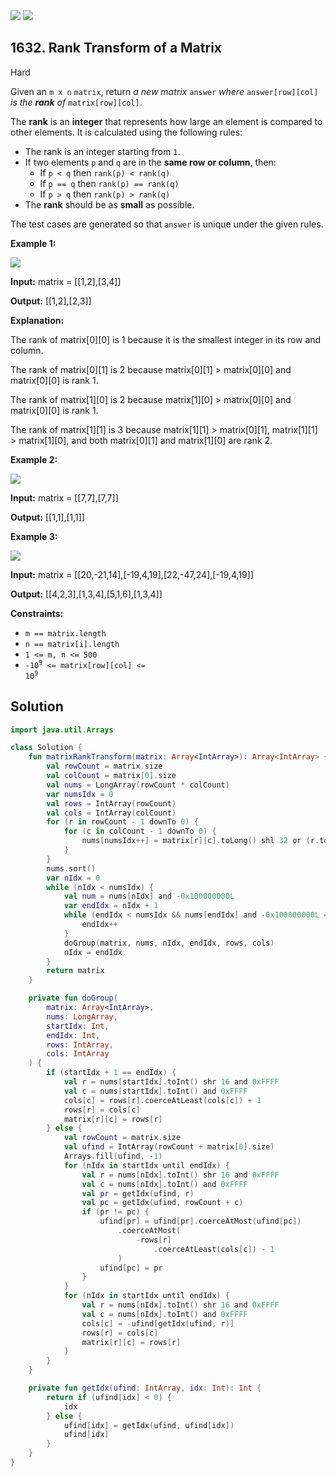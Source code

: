 [![](https://img.shields.io/github/stars/javadev/LeetCode-in-Kotlin?label=Stars&style=flat-square)](https://github.com/javadev/LeetCode-in-Kotlin)
[![](https://img.shields.io/github/forks/javadev/LeetCode-in-Kotlin?label=Fork%20me%20on%20GitHub%20&style=flat-square)](https://github.com/javadev/LeetCode-in-Kotlin/fork)

## 1632\. Rank Transform of a Matrix

Hard

Given an `m x n` `matrix`, return _a new matrix_ `answer` _where_ `answer[row][col]` _is the_ _**rank** of_ `matrix[row][col]`.

The **rank** is an **integer** that represents how large an element is compared to other elements. It is calculated using the following rules:

*   The rank is an integer starting from `1`.
*   If two elements `p` and `q` are in the **same row or column**, then:
    *   If `p < q` then `rank(p) < rank(q)`
    *   If `p == q` then `rank(p) == rank(q)`
    *   If `p > q` then `rank(p) > rank(q)`
*   The **rank** should be as **small** as possible.

The test cases are generated so that `answer` is unique under the given rules.

**Example 1:**

![](https://assets.leetcode.com/uploads/2020/10/18/rank1.jpg)

**Input:** matrix = \[\[1,2],[3,4]]

**Output:** [[1,2],[2,3]]

**Explanation:** 

The rank of matrix[0][0] is 1 because it is the smallest integer in its row and column. 

The rank of matrix[0][1] is 2 because matrix[0][1] > matrix[0][0] and matrix[0][0] is rank 1.

The rank of matrix[1][0] is 2 because matrix[1][0] > matrix[0][0] and matrix[0][0] is rank 1. 

The rank of matrix[1][1] is 3 because matrix[1][1] > matrix[0][1], matrix[1][1] > matrix[1][0], and both matrix[0][1] and matrix[1][0] are rank 2.

**Example 2:**

![](https://assets.leetcode.com/uploads/2020/10/18/rank2.jpg)

**Input:** matrix = \[\[7,7],[7,7]]

**Output:** [[1,1],[1,1]]

**Example 3:**

![](https://assets.leetcode.com/uploads/2020/10/18/rank3.jpg)

**Input:** matrix = \[\[20,-21,14],[-19,4,19],[22,-47,24],[-19,4,19]]

**Output:** [[4,2,3],[1,3,4],[5,1,6],[1,3,4]]

**Constraints:**

*   `m == matrix.length`
*   `n == matrix[i].length`
*   `1 <= m, n <= 500`
*   <code>-10<sup>9</sup> <= matrix[row][col] <= 10<sup>9</sup></code>

## Solution

```kotlin
import java.util.Arrays

class Solution {
    fun matrixRankTransform(matrix: Array<IntArray>): Array<IntArray> {
        val rowCount = matrix.size
        val colCount = matrix[0].size
        val nums = LongArray(rowCount * colCount)
        var numsIdx = 0
        val rows = IntArray(rowCount)
        val cols = IntArray(colCount)
        for (r in rowCount - 1 downTo 0) {
            for (c in colCount - 1 downTo 0) {
                nums[numsIdx++] = matrix[r][c].toLong() shl 32 or (r.toLong() shl 16) or c.toLong()
            }
        }
        nums.sort()
        var nIdx = 0
        while (nIdx < numsIdx) {
            val num = nums[nIdx] and -0x100000000L
            var endIdx = nIdx + 1
            while (endIdx < numsIdx && nums[endIdx] and -0x100000000L == num) {
                endIdx++
            }
            doGroup(matrix, nums, nIdx, endIdx, rows, cols)
            nIdx = endIdx
        }
        return matrix
    }

    private fun doGroup(
        matrix: Array<IntArray>,
        nums: LongArray,
        startIdx: Int,
        endIdx: Int,
        rows: IntArray,
        cols: IntArray
    ) {
        if (startIdx + 1 == endIdx) {
            val r = nums[startIdx].toInt() shr 16 and 0xFFFF
            val c = nums[startIdx].toInt() and 0xFFFF
            cols[c] = rows[r].coerceAtLeast(cols[c]) + 1
            rows[r] = cols[c]
            matrix[r][c] = rows[r]
        } else {
            val rowCount = matrix.size
            val ufind = IntArray(rowCount + matrix[0].size)
            Arrays.fill(ufind, -1)
            for (nIdx in startIdx until endIdx) {
                val r = nums[nIdx].toInt() shr 16 and 0xFFFF
                val c = nums[nIdx].toInt() and 0xFFFF
                val pr = getIdx(ufind, r)
                val pc = getIdx(ufind, rowCount + c)
                if (pr != pc) {
                    ufind[pr] = ufind[pr].coerceAtMost(ufind[pc])
                        .coerceAtMost(
                            -rows[r]
                                .coerceAtLeast(cols[c]) - 1
                        )
                    ufind[pc] = pr
                }
            }
            for (nIdx in startIdx until endIdx) {
                val r = nums[nIdx].toInt() shr 16 and 0xFFFF
                val c = nums[nIdx].toInt() and 0xFFFF
                cols[c] = -ufind[getIdx(ufind, r)]
                rows[r] = cols[c]
                matrix[r][c] = rows[r]
            }
        }
    }

    private fun getIdx(ufind: IntArray, idx: Int): Int {
        return if (ufind[idx] < 0) {
            idx
        } else {
            ufind[idx] = getIdx(ufind, ufind[idx])
            ufind[idx]
        }
    }
}
```